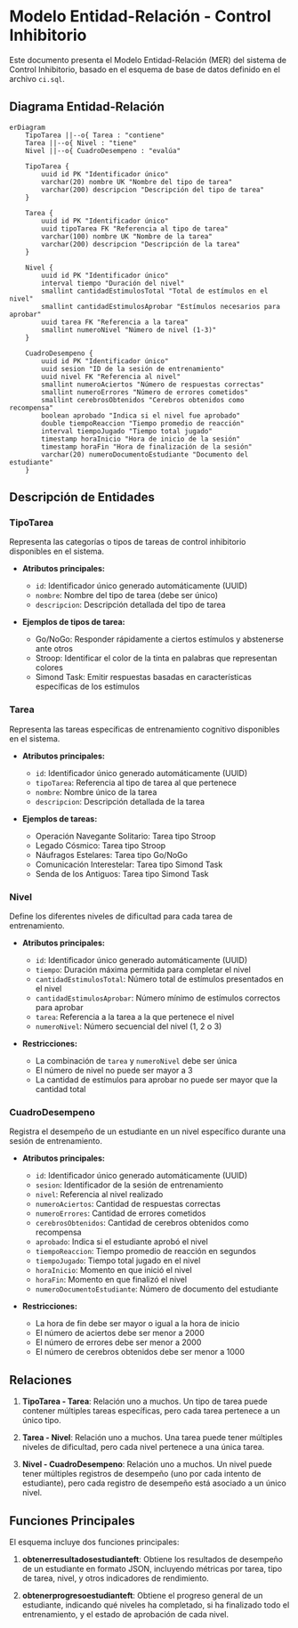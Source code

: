# Modelo Entidad-Relación - Control Inhibitorio

Este documento presenta el Modelo Entidad-Relación (MER) del sistema de Control Inhibitorio, basado en el esquema de base de datos definido en el archivo `ci.sql`.

## Diagrama Entidad-Relación

```mermaid
erDiagram
    TipoTarea ||--o{ Tarea : "contiene"
    Tarea ||--o{ Nivel : "tiene"
    Nivel ||--o{ CuadroDesempeno : "evalúa"

    TipoTarea {
        uuid id PK "Identificador único"
        varchar(20) nombre UK "Nombre del tipo de tarea"
        varchar(200) descripcion "Descripción del tipo de tarea"
    }

    Tarea {
        uuid id PK "Identificador único"
        uuid tipoTarea FK "Referencia al tipo de tarea"
        varchar(100) nombre UK "Nombre de la tarea"
        varchar(200) descripcion "Descripción de la tarea"
    }

    Nivel {
        uuid id PK "Identificador único"
        interval tiempo "Duración del nivel"
        smallint cantidadEstimulosTotal "Total de estímulos en el nivel"
        smallint cantidadEstimulosAprobar "Estímulos necesarios para aprobar"
        uuid tarea FK "Referencia a la tarea"
        smallint numeroNivel "Número de nivel (1-3)"
    }

    CuadroDesempeno {
        uuid id PK "Identificador único"
        uuid sesion "ID de la sesión de entrenamiento"
        uuid nivel FK "Referencia al nivel"
        smallint numeroAciertos "Número de respuestas correctas"
        smallint numeroErrores "Número de errores cometidos"
        smallint cerebrosObtenidos "Cerebros obtenidos como recompensa"
        boolean aprobado "Indica si el nivel fue aprobado"
        double tiempoReaccion "Tiempo promedio de reacción"
        interval tiempoJugado "Tiempo total jugado"
        timestamp horaInicio "Hora de inicio de la sesión"
        timestamp horaFin "Hora de finalización de la sesión"
        varchar(20) numeroDocumentoEstudiante "Documento del estudiante"
    }
```

## Descripción de Entidades

### TipoTarea

Representa las categorías o tipos de tareas de control inhibitorio disponibles en el sistema.

- **Atributos principales:**
  - `id`: Identificador único generado automáticamente (UUID)
  - `nombre`: Nombre del tipo de tarea (debe ser único)
  - `descripcion`: Descripción detallada del tipo de tarea

- **Ejemplos de tipos de tarea:**
  - Go/NoGo: Responder rápidamente a ciertos estímulos y abstenerse ante otros
  - Stroop: Identificar el color de la tinta en palabras que representan colores
  - Simond Task: Emitir respuestas basadas en características específicas de los estímulos

### Tarea

Representa las tareas específicas de entrenamiento cognitivo disponibles en el sistema.

- **Atributos principales:**
  - `id`: Identificador único generado automáticamente (UUID)
  - `tipoTarea`: Referencia al tipo de tarea al que pertenece
  - `nombre`: Nombre único de la tarea
  - `descripcion`: Descripción detallada de la tarea

- **Ejemplos de tareas:**
  - Operación Navegante Solitario: Tarea tipo Stroop
  - Legado Cósmico: Tarea tipo Stroop
  - Náufragos Estelares: Tarea tipo Go/NoGo
  - Comunicación Interestelar: Tarea tipo Simond Task
  - Senda de los Antiguos: Tarea tipo Simond Task

### Nivel

Define los diferentes niveles de dificultad para cada tarea de entrenamiento.

- **Atributos principales:**
  - `id`: Identificador único generado automáticamente (UUID)
  - `tiempo`: Duración máxima permitida para completar el nivel
  - `cantidadEstimulosTotal`: Número total de estímulos presentados en el nivel
  - `cantidadEstimulosAprobar`: Número mínimo de estímulos correctos para aprobar
  - `tarea`: Referencia a la tarea a la que pertenece el nivel
  - `numeroNivel`: Número secuencial del nivel (1, 2 o 3)

- **Restricciones:**
  - La combinación de `tarea` y `numeroNivel` debe ser única
  - El número de nivel no puede ser mayor a 3
  - La cantidad de estímulos para aprobar no puede ser mayor que la cantidad total

### CuadroDesempeno

Registra el desempeño de un estudiante en un nivel específico durante una sesión de entrenamiento.

- **Atributos principales:**
  - `id`: Identificador único generado automáticamente (UUID)
  - `sesion`: Identificador de la sesión de entrenamiento
  - `nivel`: Referencia al nivel realizado
  - `numeroAciertos`: Cantidad de respuestas correctas
  - `numeroErrores`: Cantidad de errores cometidos
  - `cerebrosObtenidos`: Cantidad de cerebros obtenidos como recompensa
  - `aprobado`: Indica si el estudiante aprobó el nivel
  - `tiempoReaccion`: Tiempo promedio de reacción en segundos
  - `tiempoJugado`: Tiempo total jugado en el nivel
  - `horaInicio`: Momento en que inició el nivel
  - `horaFin`: Momento en que finalizó el nivel
  - `numeroDocumentoEstudiante`: Número de documento del estudiante

- **Restricciones:**
  - La hora de fin debe ser mayor o igual a la hora de inicio
  - El número de aciertos debe ser menor a 2000
  - El número de errores debe ser menor a 2000
  - El número de cerebros obtenidos debe ser menor a 1000

## Relaciones

1. **TipoTarea - Tarea**: Relación uno a muchos. Un tipo de tarea puede contener múltiples tareas específicas, pero cada tarea pertenece a un único tipo.

2. **Tarea - Nivel**: Relación uno a muchos. Una tarea puede tener múltiples niveles de dificultad, pero cada nivel pertenece a una única tarea.

3. **Nivel - CuadroDesempeno**: Relación uno a muchos. Un nivel puede tener múltiples registros de desempeño (uno por cada intento de estudiante), pero cada registro de desempeño está asociado a un único nivel.

## Funciones Principales

El esquema incluye dos funciones principales:

1. **obtenerresultadosestudianteft**: Obtiene los resultados de desempeño de un estudiante en formato JSON, incluyendo métricas por tarea, tipo de tarea, nivel, y otros indicadores de rendimiento.

2. **obtenerprogresoestudianteft**: Obtiene el progreso general de un estudiante, indicando qué niveles ha completado, si ha finalizado todo el entrenamiento, y el estado de aprobación de cada nivel.
